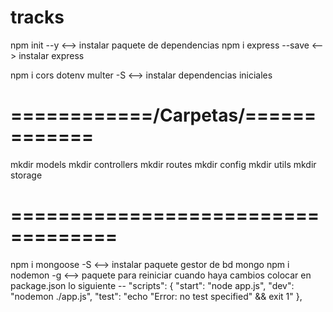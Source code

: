 # tracks
npm init --y                  <--> instalar paquete de dependencias
npm i express --save          <--> instalar express

npm i cors dotenv multer -S  <--> instalar dependencias iniciales

# ============/Carpetas/=============
mkdir models
mkdir controllers
mkdir routes
mkdir config
mkdir utils
mkdir storage
# ===================================

npm i mongoose -S            <--> instalar paquete gestor de bd mongo
npm i nodemon -g             <--> paquete para reiniciar cuando haya cambios colocar en package.json lo siguiente
-- "scripts": {
        "start": "node app.js",
    	"dev": "nodemon ./app.js",
     	"test": "echo \"Error: no test specified\" && exit 1"
    },